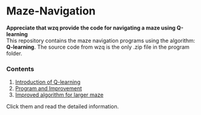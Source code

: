 # Maze-Navigation

**Appreciate that wzq provide the code for navigating a maze using Q-learning**\
This repository contains the maze navigation programs using the algorithm: **Q-learning**.
The source code from wzq is the only .zip file in the program folder.
### Contents
1. [Introduction of Q-learning](/Introduction/Q-learning.md)
2. [Program and Improvement](/Program_and_Improvement/smaller_maze.md)
3. [Improved algorithm for larger maze](/Improved_algorithm/PER+Q-learning.md)

Click them and read the detailed information.

